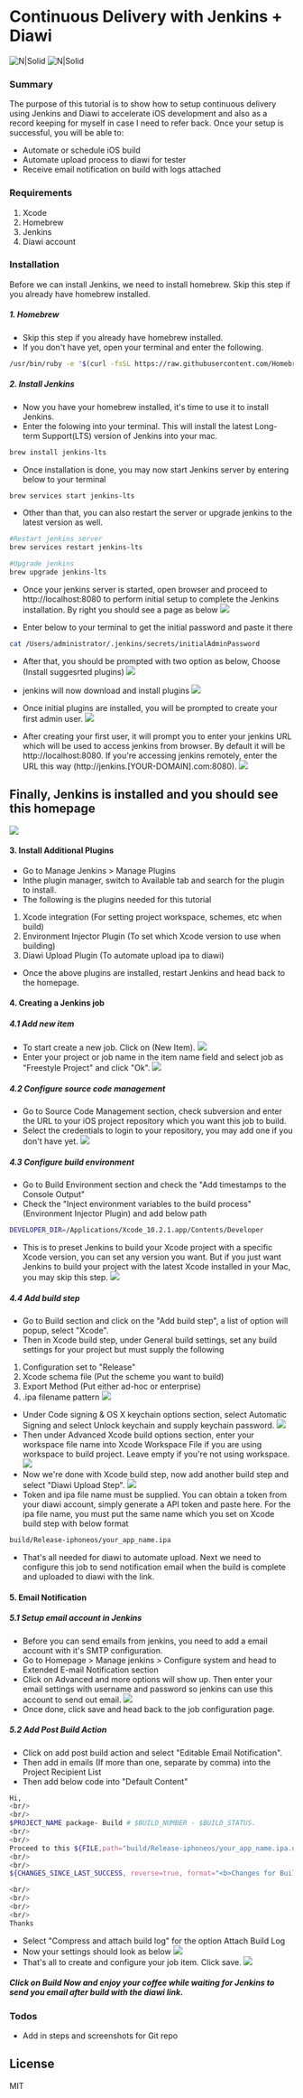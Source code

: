 # Continuous Delivery with Jenkins + Diawi

![N|Solid](https://www.geckoboard.com/assets/jenkins.png) ![N|Solid](https://images.prismic.io/ionicframeworkcom/5e0c47b5b609bf05937ff94df5cde2b942332727_diawi.png?auto=compress,format)

### Summary
The purpose of this tutorial is to show how to setup continuous delivery using Jenkins and Diawi to accelerate iOS development and also as a record keeping for myself in case I need to refer back. Once your setup is successful, you will be able to:
  - Automate or schedule iOS build
  - Automate upload process to diawi for tester
  - Receive email notification on build with logs attached
  
### Requirements
1. Xcode
2. Homebrew
3. Jenkins
4. Diawi account

### Installation
Before we can install Jenkins, we need to install homebrew. Skip this step if you already have homebrew installed.

##### 1. Homebrew
- Skip this step if you already have homebrew installed.
- If you don't have yet, open your terminal and enter the following. 
```sh
/usr/bin/ruby -e "$(curl -fsSL https://raw.githubusercontent.com/Homebrew/install/master/install)"
```

##### 2. Install Jenkins
- Now you have your homebrew installed, it's time to use it to install Jenkins.
- Enter the folowing into your terminal. This will install the latest Long-term Support(LTS) version of Jenkins into your mac.
```sh
brew install jenkins-lts
```
- Once installation is done, you may now start Jenkins server by entering below to your terminal
```sh
brew services start jenkins-lts
```
- Other than that, you can also restart the server or upgrade jenkins to the latest version as well.
```sh
#Restart jenkins server
brew services restart jenkins-lts
```
```sh
#Upgrade jenkins
brew upgrade jenkins-lts
```

- Once your jenkins server is started, open browser and proceed to http://localhost:8080 to perform initial setup to complete the Jenkins installation. By right you should see a page as below
![](https://www.macminivault.com/wp-content/uploads/unlock_jenkins.png)

- Enter below to your terminal to get the initial password and paste it there
```sh
cat /Users/administrator/.jenkins/secrets/initialAdminPassword
```

- After that, you should be prompted with two option as below, Choose (Install suggesrted plugins)
![](https://www.macminivault.com/wp-content/uploads/customize_jenkins.png)

- jenkins will now download and install plugins
![](https://www.macminivault.com/wp-content/uploads/jenkins_getting_started.png)

- Once initial plugins are installed, you will be prompted to create your first admin user.
![](https://www.macminivault.com/wp-content/uploads/jenkins_create_admin.png)

- After creating your first user, it will prompt you to enter your jenkins URL which will be used to access jenkins from browser. By default it will be http://localhost:8080. If you're accessing jenkins remotely, enter the URL this way (http://jenkins.[YOUR-DOMAIN].com:8080).
![](https://www.macminivault.com/wp-content/uploads/jenkins_url.png)

## Finally, Jenkins is installed and you should see this homepage
![](https://www.macminivault.com/wp-content/uploads/jenkins_screenshot.png)

#### 3. Install Additional Plugins
- Go to Manage Jenkins > Manage Plugins
- Inthe plugin manager, switch to Available tab and search for the plugin to install.
- The following is the plugins needed for this tutorial
1. Xcode integration (For setting project workspace, schemes, etc when build)
2. Environment Injector Plugin (To set which Xcode version to use when building)
3. Diawi Upload Plugin (To automate upload ipa to diawi)
- Once the above plugins are installed, restart Jenkins and head back to the homepage.

#### 4. Creating a Jenkins job
##### 4.1 Add new item
- To start create a new job. Click on (New Item).
![](https://www.macminivault.com/wp-content/uploads/jenkins_screenshot.png)
- Enter your project or job name in the item name field and select job as "Freestyle Project" and click "Ok".
![](https://i.ibb.co/RSCQxhh/Screenshot-2020-01-22-at-4-00-10-PM.png)
##### 4.2 Configure source code management
- Go to Source Code Management section, check subversion and enter the URL to your iOS project repository which you want this job to build.
- Select the credentials to login to your repository, you may add one if you don't have yet.
![](https://i.ibb.co/VqMSJDN/Screenshot-2020-01-23-at-10-53-21-AM.png)
##### 4.3 Configure build environment
- Go to Build Environment section and check the "Add timestamps to the Console Output"
- Check the "Inject environment variables to the build process" (Environment Injector Plugin) and add below path
```sh
DEVELOPER_DIR=/Applications/Xcode_10.2.1.app/Contents/Developer
```
- This is to preset Jenkins to build your Xcode project with a specific Xcode version, you can set any version you want. But if you just want Jenkins to build your project with the latest Xcode installed in your Mac, you may skip this step.
![](https://i.ibb.co/Rc4bBcr/Screenshot-2020-01-23-at-11-23-46-AM.png)
##### 4.4 Add build step
- Go to Build section and click on the "Add build step", a list of option will popup, select "Xcode".
- Then in Xcode build step, under General build settings, set any build settings for your project but must supply the following
1. Configuration set to "Release"
2. Xcode schema file (Put the scheme you want to build)
3. Export Method (Put either ad-hoc or enterprise)
4. .ipa filename pattern
![](https://i.ibb.co/b3y71SB/Screenshot-2020-01-23-at-11-46-22-AM.png)
- Under Code signing & OS X keychain options section, select Automatic Signing and select Unlock keychain and supply keychain password.
![](https://i.ibb.co/HnjtCQF/Screenshot-2020-01-23-at-2-26-28-PM.png)
- Then under Advanced Xcode build options section, enter your workspace file name into Xcode Workspace File if you are using workspace to build project. Leave empty if you're not using workspace.
![](https://i.ibb.co/V3TPb9V/Screenshot-2020-01-23-at-2-28-59-PM.png)
- Now we're done with Xcode build step, now add another build step and select "Diawi Upload Step".
![](https://i.ibb.co/vcJgsDg/Screenshot-2020-01-23-at-2-32-12-PM.png)
- Token and ipa file name must be supplied. You can obtain a token from your diawi account, simply generate a API token and paste here. For the ipa file name, you must put the same name which you set on Xcode build step with below format
```sh
build/Release-iphoneos/your_app_name.ipa
```
- That's all needed for diawi to automate upload. Next we need to configure this job to send notification email when the build is complete and uploaded to diawi with the link.
#### 5. Email Notification
##### 5.1 Setup email account in Jenkins
- Before you can send emails from jenkins, you need to add a email account with it's SMTP configuration.
- Go to Homepage > Manage jenkins > Configure system and head to Extended E-mail Notification section
- Click on Advanced and more options will show up. Then enter your email settings with username and password so jenkins can use this account to send out email.
![](https://i.ibb.co/DwdD6gG/Screenshot-2020-01-23-at-2-52-06-PM.png)
- Once done, click save and head back to the job configuration page.
##### 5.2 Add Post Build Action
- Click on add post build action and select "Editable Email Notification".
- Then add in emails (If more than one, separate by comma) into the Project Recipient List
- Then add below code into "Default Content"
```sh
Hi,
<br/>
<br/>
$PROJECT_NAME package- Build # $BUILD_NUMBER - $BUILD_STATUS.
<br/>
<br/>
Proceed to this ${FILE,path="build/Release-iphoneos/your_app_name.ipa.diawilink"} to download .ipa
<br/>
<br/>
${CHANGES_SINCE_LAST_SUCCESS, reverse=true, format="<b>Changes for Build #%n</b><br/>%c<br/>", changesFormat="<br/>Date- %d<br/>Author - %a<br/>SVN Revision - %r<br/>Path Changes - %p<br/>Commit Message - %m <br/>"}

<br/>
<br/>
<br/>
<br/>
Thanks
```
- Select "Compress and attach build log" for the option Attach Build Log
- Now your settings should look as below
![](https://i.ibb.co/tK8fsy4/Screenshot-2020-01-23-at-2-57-27-PM.png)
- That's all to create and configure your job item. Click save.
![](https://i.ibb.co/kGypcH3/Screenshot-2020-01-24-at-10-30-37-AM.png)
##### Click on Build Now and enjoy your coffee while waiting for Jenkins to send you email after build with the diawi link.


### Todos
 - Add in steps and screenshots for Git repo

License
----

MIT

